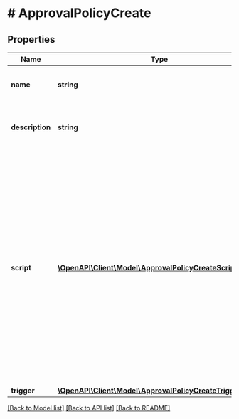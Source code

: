 # # ApprovalPolicyCreate

## Properties

Name | Type | Description | Notes
------------ | ------------- | ------------- | -------------
**name** | **string** | The name of the approval policy. |
**description** | **string** | A brief description of the approval policy. |
**script** | [**\OpenAPI\Client\Model\ApprovalPolicyCreateScriptInner[]**](ApprovalPolicyCreateScriptInner.md) | A list of JSON objects that represents the approval policy script. The script contains the logic that determines whether an action should be sent to approval. This field is required, and it should contain at least one script object. |
**trigger** | [**\OpenAPI\Client\Model\ApprovalPolicyCreateTrigger**](ApprovalPolicyCreateTrigger.md) |  | [optional]

[[Back to Model list]](../../README.md#models) [[Back to API list]](../../README.md#endpoints) [[Back to README]](../../README.md)

